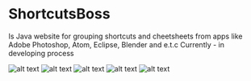 # ShortcutsBoss
Is Java website for grouping shortcuts and cheetsheets from apps like Adobe Photoshop, Atom, Eclipse, Blender and e.t.c
Currently - in developing process

![alt text](https://s416117.students.wmi.amu.edu.pl/portfolio/assets/screenshots/shortcut_boss/sp1.png)
![alt text](https://s416117.students.wmi.amu.edu.pl/portfolio/assets/screenshots/shortcut_boss/sp2.png)
![alt text](https://s416117.students.wmi.amu.edu.pl/portfolio/assets/screenshots/shortcut_boss/sp6.png)
![alt text](https://s416117.students.wmi.amu.edu.pl/portfolio/assets/screenshots/shortcut_boss/sp4.png)
![alt text](https://s416117.students.wmi.amu.edu.pl/portfolio/assets/screenshots/shortcut_boss/sp7.png)

